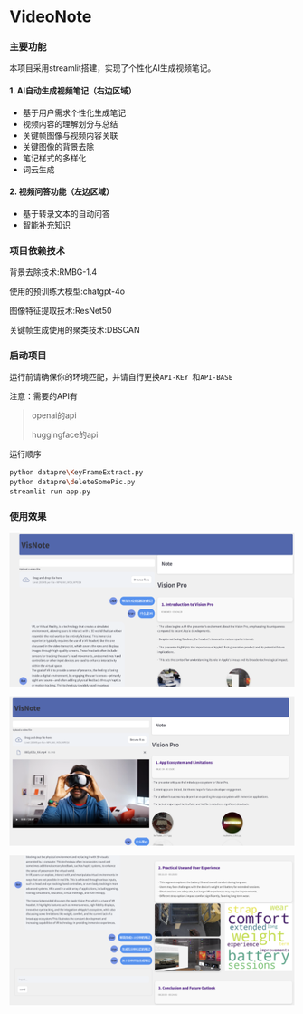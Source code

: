 # VideoNote

### 主要功能
本项目采用streamlit搭建，实现了个性化AI生成视频笔记。

#### 1. AI自动生成视频笔记（右边区域）

- 基于用户需求个性化生成笔记
- 视频内容的理解划分与总结
- 关键帧图像与视频内容关联
- 关键图像的背景去除
- 笔记样式的多样化
- 词云生成

#### 2. 视频问答功能（左边区域）

- 基于转录文本的自动问答
- 智能补充知识


### 项目依赖技术
背景去除技术:RMBG-1.4

使用的预训练大模型:chatgpt-4o

图像特征提取技术:ResNet50

关键帧生成使用的聚类技术:DBSCAN

### 启动项目
运行前请确保你的环境匹配，并请自行更换`API-KEY `和`API-BASE`

注意：需要的API有
> openai的api
>
> huggingface的api

运行顺序
```bash
python datapre\KeyFrameExtract.py
python datapre\deleteSomePic.py
streamlit run app.py
```

### 使用效果

![noteapp](asset/noteapp.png)

![noteshow1](asset/noteshow1.png)

![noteshow2](asset/noteshow2.png)




